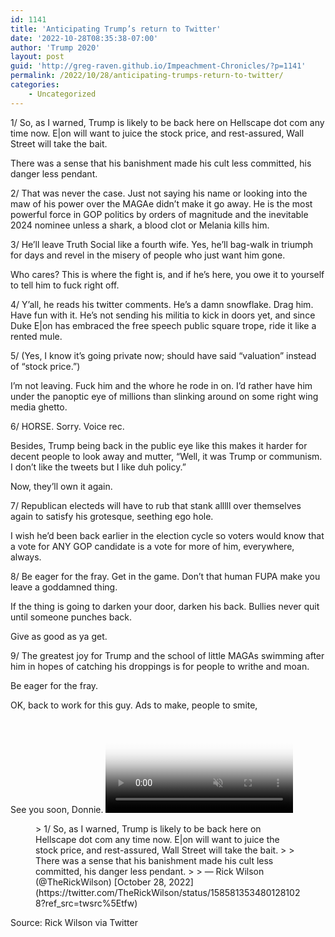 ```yaml
---
id: 1141
title: 'Anticipating Trump’s return to Twitter'
date: '2022-10-28T08:35:38-07:00'
author: 'Trump 2020'
layout: post
guid: 'http://greg-raven.github.io/Impeachment-Chronicles/?p=1141'
permalink: /2022/10/28/anticipating-trumps-return-to-twitter/
categories:
    - Uncategorized
---
```


1/ So, as I warned, Trump is likely to be back here on Hellscape dot com any time now. E|on will want to juice the stock price, and rest-assured, Wall Street will take the bait.  
  
There was a sense that his banishment made his cult less committed, his danger less pendant.

2/ That was never the case. Just not saying his name or looking into the maw of his power over the MAGAe didn’t make it go away. He is the most powerful force in GOP politics by orders of magnitude and the inevitable 2024 nominee unless a shark, a blood clot or Melania kills him.

3/ He’ll leave Truth Social like a fourth wife. Yes, he’ll bag-walk in triumph for days and revel in the misery of people who just want him gone.  
  
Who cares? This is where the fight is, and if he’s here, you owe it to yourself to tell him to fuck right off.

4/ Y’all, he reads his twitter comments. He’s a damn snowflake. Drag him. Have fun with it. He’s not sending his militia to kick in doors yet, and since Duke E|on has embraced the free speech public square trope, ride it like a rented mule.

5/ (Yes, I know it’s going private now; should have said “valuation” instead of “stock price.”)  
  
I’m not leaving. Fuck him and the whore he rode in on. I’d rather have him under the panoptic eye of millions than slinking around on some right wing media ghetto.

6/ HORSE. Sorry. Voice rec.  
  
Besides, Trump being back in the public eye like this makes it harder for decent people to look away and mutter, “Well, it was Trump or communism. I don’t like the tweets but I like duh policy.”  
  
Now, they’ll own it again.

7/ Republican electeds will have to rub that stank alllll over themselves again to satisfy his grotesque, seething ego hole.  
  
I wish he’d been back earlier in the election cycle so voters would know that a vote for ANY GOP candidate is a vote for more of him, everywhere, always.

8/ Be eager for the fray. Get in the game. Don’t that human FUPA make you leave a goddamned thing.  
  
If the thing is going to darken your door, darken his back. Bullies never quit until someone punches back.  
  
Give as good as ya get.

9/ The greatest joy for Trump and the school of little MAGAs swimming after him in hopes of catching his droppings is for people to writhe and moan.  
  
Be eager for the fray.  
  
OK, back to work for this guy. Ads to make, people to smite,  
  
See you soon, Donnie. <video autoplay="" loop="" muted="" poster="https://pbs.twimg.com/tweet_video_thumb/FgH2x0tWYAEhAsV.jpg"></video>

<figure class="wp-block-embed is-type-rich is-provider-twitter wp-block-embed-twitter"><div class="wp-block-embed__wrapper">> 1/ So, as I warned, Trump is likely to be back here on Hellscape dot com any time now. E|on will want to juice the stock price, and rest-assured, Wall Street will take the bait.   
>   
> There was a sense that his banishment made his cult less committed, his danger less pendant.
> 
> — Rick Wilson (@TheRickWilson) [October 28, 2022](https://twitter.com/TheRickWilson/status/1585813534801281028?ref_src=twsrc%5Etfw)

<script async="" charset="utf-8" src="https://platform.twitter.com/widgets.js"></script></div></figure>Source: Rick Wilson via Twitter
